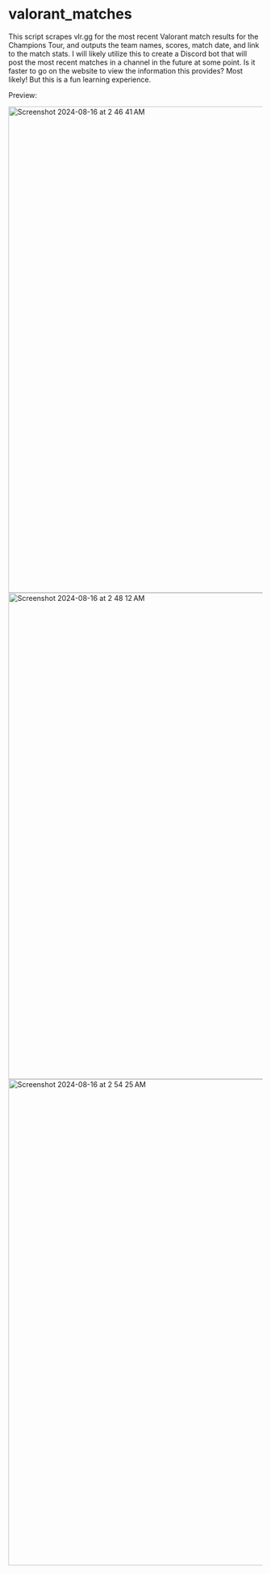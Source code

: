 # valorant_matches
 This script scrapes vlr.gg for the most recent Valorant match results for the Champions Tour, and outputs the team names, scores, match date, and link to the match stats.
 I will likely utilize this to create a Discord bot that will post the most recent matches in a channel in the future at some point. 
 Is it faster to go on the website to view the information this provides? Most likely! But this is a fun learning experience.
 
Preview:

<img width="962" alt="Screenshot 2024-08-16 at 2 46 41 AM" src="https://github.com/user-attachments/assets/3d86a8bb-697a-4e76-b227-17cd166a96ca">
<img width="962" alt="Screenshot 2024-08-16 at 2 48 12 AM" src="https://github.com/user-attachments/assets/c651087a-0dcb-46ab-a050-db20d40eb836">
<img width="962" alt="Screenshot 2024-08-16 at 2 54 25 AM" src="https://github.com/user-attachments/assets/54855d0c-6bca-4f1e-b6b4-668c4b232fd6">
